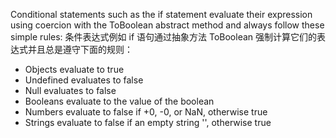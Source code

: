 Conditional statements such as the if statement evaluate their expression using coercion with the ToBoolean abstract method and always follow these simple rules:
条件表达式例如 if 语句通过抽象方法 ToBoolean 强制计算它们的表达式并且总是遵守下面的规则：


* Objects evaluate to true
* Undefined evaluates to false
* Null evaluates to false
* Booleans evaluate to the value of the boolean
* Numbers evaluate to false if +0, -0, or NaN, otherwise true
* Strings evaluate to false if an empty string '', otherwise true
